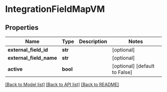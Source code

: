 # IntegrationFieldMapVM

## Properties
Name | Type | Description | Notes
------------ | ------------- | ------------- | -------------
**external_field_id** | **str** |  | [optional] 
**external_field_name** | **str** |  | [optional] 
**active** | **bool** |  | [optional] [default to False]

[[Back to Model list]](../README.md#documentation-for-models) [[Back to API list]](../README.md#documentation-for-api-endpoints) [[Back to README]](../README.md)


